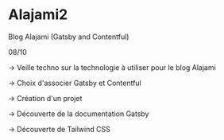 # Alajami2
Blog Alajami (Gatsby and Contentful)

08/10

-> Veille techno sur la technologie à utiliser pour le blog Alajami

-> Choix d'associer Gatsby et Contentful

-> Création d'un projet

-> Découverte de la documentation Gatsby

-> Découverte de Tailwind CSS


